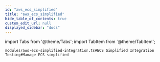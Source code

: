 ```yaml
---
id: "aws_ecs_simplified"
title: "aws_ecs_simplified"
hide_table_of_contents: true
custom_edit_url: null
displayed_sidebar: "docs"
---
```


import Tabs from '@theme/Tabs';
import TabItem from '@theme/TabItem';

<Tabs queryString="view">
  <TabItem value="components" label="Components" default>

</TabItem>
  <TabItem value="code-examples" label="Code examples">

```testdoc
modules/aws-ecs-simplified-integration.ts#ECS Simplified Integration Testing#Manage ECS simplified

```

</TabItem>
</Tabs>
